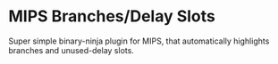 # MIPS Branches/Delay Slots
Super simple binary-ninja plugin for MIPS, that automatically highlights branches and unused-delay slots.

